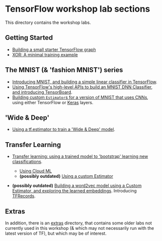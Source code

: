 
# TensorFlow workshop lab sections

This directory contains the workshop labs.

<!---
[** add note re: TF versions tested with **].
-->

## Getting Started

- [Building a small starter TensorFlow graph](getting_started/starter_tf_graph/README.md)
- [XOR: A minimal training example](getting_started/xor/README.md)

## The MNIST (& 'fashion MNIST') series

- [Introducing MNIST, and building a simple linear classifier in TensorFlow](mnist_series/01_README_mnist_simple.md).
- [Using TensorFlow's high-level APIs to build an MNIST DNN Classifier, and introducing TensorBoard](mnist_series/02_README_mnist_tflearn.md).
- [Building custom `Estimator`s for a version of MNIST that uses CNNs](mnist_series/mnist_cnn_custom_estimator/README.md), using either TensorFlow or [Keras](https://keras.io/) layers.


## 'Wide & Deep'

- [Using a tf.estimator to train a 'Wide & Deep' model](wide_n_deep/README.md).

## Transfer Learning

- [Transfer learning: using a trained model to 'bootstrap' learning new classifications](transfer_learning/README.md).
    + [Using Cloud ML](transfer_learning/cloudml)
    + **(possibly outdated)** [Using a custom Estimator](transfer_learning/TF_Estimator)

- **(possibly outdated)** [Building a word2vec model using a Custom Estimator, and exploring the learned embeddings](word2vec/README.md). Introducing [TFRecords](https://www.tensorflow.org/api_guides/python/python_io).


## Extras

In addition, there is an [extras](extras/README.md) directory, that contains some older labs not currently used in this workshop (& which may not necessarily run with the latest version of TF), but which may be of interest.
